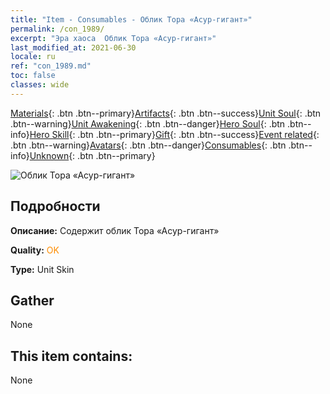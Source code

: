 ```yaml
---
title: "Item - Consumables - Облик Тора «Асур-гигант»"
permalink: /con_1989/
excerpt: "Эра хаоса  Облик Тора «Асур-гигант»"
last_modified_at: 2021-06-30
locale: ru
ref: "con_1989.md"
toc: false
classes: wide
---
```

 [Materials](/ItemsRU/){: .btn .btn--primary}[Artifacts](/ItemsRU/Artifacts/){: .btn .btn--success}[Unit Soul](/ItemsRU/UnitSoul/){: .btn .btn--warning}[Unit Awakening](/ItemsRU/UnitAwakening/){: .btn .btn--danger}[Hero Soul](/ItemsRU/HeroSoul/){: .btn .btn--info}[Hero Skill](/ItemsRU/HeroSkill/){: .btn .btn--primary}[Gift](/ItemsRU/Gift/){: .btn .btn--success}[Event related](/ItemsRU/Events/){: .btn .btn--warning}[Avatars](/ItemsRU/Avatars/){: .btn .btn--danger}[Consumables](/ItemsRU/Consumables/){: .btn .btn--info}[Unknown](/ItemsRU/Unknown/){: .btn .btn--primary}

 ![Облик Тора «Асур-гигант»](/images/u/ti_suoerjurenpifu.jpg)

## Подробности
 **Описание:** Содержит облик Тора «Асур-гигант»

 **Quality:** <span style="color: #FF8C00">OK</span>

 **Type:** Unit Skin

## Gather

  None

## This item contains:

  None

